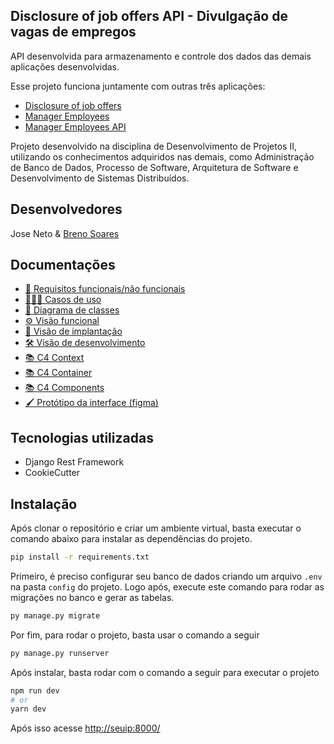 ## Disclosure of job offers API - Divulgação de vagas de empregos

API desenvolvida para armazenamento e controle dos dados das demais aplicações desenvolvidas.

Esse projeto funciona juntamente com outras três aplicações:


- [Disclosure of job offers](https://github.com/ZzZzNeto/NewDVE-Front)
- [Manager Employees](https://github.com/ZBreno/ManagerFront)
- [Manager Employees API](https://github.com/ZBreno/ManagerBack) 


Projeto desenvolvido na disciplina de Desenvolvimento de Projetos II, utilizando os conhecimentos adquiridos nas demais, como Administração de Banco de Dados, Processo de Software, Arquitetura de Software e Desenvolvimento de Sistemas Distribuídos.

## Desenvolvedores

Jose Neto & [Breno Soares](https://github.com/ZBreno)

## Documentações

- [📄 Requisitos funcionais/não funcionais](https://drive.google.com/file/d/10Ta_kcnNMuTFSYaHr2G582g6qzPmZK34/view?usp=sharing)
- [👩🏻‍💻 Casos de uso](https://drive.google.com/file/d/1CJjRd100EArTfbCyiPwp05XBsz39KLBj/view?usp=sharing)
- [🔗 Diagrama de classes](https://drive.google.com/file/d/10Cvp5g0iA7wh9mp8YT4DNKgFFdNFLGVE/view?usp=sharing)
- [⚙️ Visão funcional](https://drive.google.com/file/d/1zk8mlfRKxi3XWtymagDZsFrYu00zn3k4/view?usp=sharing)
- [🔌 Visão de implantação](https://drive.google.com/file/d/1pCJbjAPXYd5qoU0b3weIGGMbw0FlXBYo/view?usp=sharing)
- [🛠️ Visão de desenvolvimento](https://drive.google.com/file/d/13wACc3RVuCWbo2AcGxxE_epxcBvMyXsM/view?usp=sharing)
- [📚 C4 Context](https://drive.google.com/file/d/1Mmw3xXB5UuM2uamh5AEEI0ClS5SJEw6-/view?usp=sharing)
- [📚 C4 Container](https://drive.google.com/file/d/1A_eV3jdoTnW7kOGnlzwG3rGNoCXsgMWI/view?usp=sharing)
- [📚 C4 Components](https://drive.google.com/file/d/1Ut9Ell6q5DgQx9vCx_sfVuSQrOmEl926/view?usp=sharing)
- [🖌️ Protótipo da interface (figma)](https://www.figma.com/file/8XTGRhLe3SwlVz2RbYbqpE/Disclosure-of-job-offers-%26-Manager-Employees?type=design&node-id=0%3A1&mode=design&t=T39YGZbkLURcNLms-1)


## Tecnologias utilizadas

- Django Rest Framework
- CookieCutter
  
## Instalação

Após clonar o repositório e criar um ambiente virtual, basta executar o comando abaixo para instalar as dependências do projeto.

```bash
pip install -r requirements.txt
```

Primeiro, é preciso configurar seu banco de dados criando um arquivo `.env` na pasta `config` do projeto.
Logo após, execute este comando para rodar as migrações no banco e gerar as tabelas.
```bash
py manage.py migrate
```

Por fim, para rodar o projeto, basta usar o comando a seguir
```bash
py manage.py runserver
```

Após instalar, basta rodar com o comando a seguir para executar o projeto
```bash
npm run dev
# or
yarn dev
```
Após isso acesse [http://seuip:8000/](http://127.0.0.1:8000)
